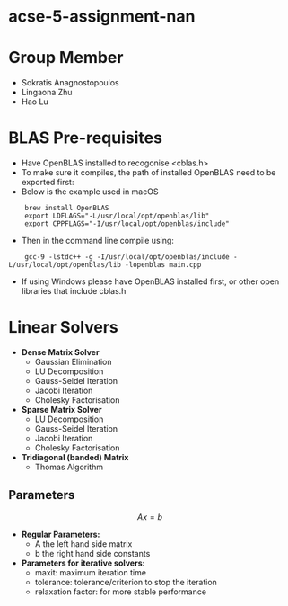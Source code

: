 # acse-5-assignment-nan

# Group Member
* Sokratis Anagnostopoulos
* Lingaona Zhu
* Hao Lu

# BLAS Pre-requisites
* Have OpenBLAS installed to recogonise <cblas.h>
* To make sure it compiles, the path of installed OpenBLAS need to be exported first:
* Below is the example used in macOS
```
	brew install OpenBLAS
	export LDFLAGS="-L/usr/local/opt/openblas/lib"
  	export CPPFLAGS="-I/usr/local/opt/openblas/include"
```
* Then in the command line compile using: 
```
	gcc-9 -lstdc++ -g -I/usr/local/opt/openblas/include -L/usr/local/opt/openblas/lib -lopenblas main.cpp 
```
* If using Windows please have OpenBLAS installed first, or other open libraries that include cblas.h

# Linear Solvers
* **Dense Matrix Solver**
	* Gaussian Elimination
	* LU Decomposition
	* Gauss-Seidel Iteration
	* Jacobi Iteration
	* Cholesky Factorisation
* **Sparse Matrix Solver**
	* LU Decomposition
	* Gauss-Seidel Iteration
	* Jacobi Iteration
	* Cholesky Factorisation
* **Tridiagonal (banded) Matrix**
	* Thomas Algorithm

## Parameters
$$Ax = b$$
* **Regular Parameters:**
	* A the left hand side matrix
	* b the right hand side constants
* **Parameters for iterative solvers:**
	* maxit: maximum iteration time
	* tolerance: tolerance/criterion to stop the iteration
	* relaxation factor: for more stable performance
